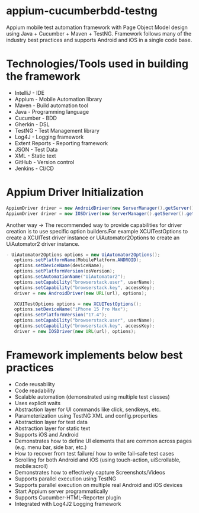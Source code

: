 # appium-cucumberbdd-testng
Appium mobile test automation framework with Page Object Model design using Java + Cucumber + Maven + TestNG.
Framework follows many of the industry best practices and supports Android and iOS in a single code base.

Technologies/Tools used in building the framework
=================================================
- IntelliJ - IDE
- Appium - Mobile Automation library
- Maven - Build automation tool
- Java - Programming language
- Cucumber - BDD
- Gherkin - DSL
- TestNG - Test Management library
- Log4J - Logging framework
- Extent Reports - Reporting framework
- JSON - Test Data
- XML - Static text
- GitHub - Version control
- Jenkins - CI/CD

Appium Driver Initialization
=================================================
```java
AppiumDriver driver = new AndroidDriver(new ServerManager().getServer().getUrl(), new CapabilitiesManager().getCaps());
AppiumDriver driver = new IOSDriver(new ServerManager().getServer().getUrl(), new CapabilitiesManager().getCaps());
```

Another way -> The recommended way to provide capabilities for driver creation is to use specific option builders.For example XCUITestOptions to create a XCUITest driver instance or UiAutomator2Options to create an UiAutomator2 driver instance.

```java
- UiAutomator2Options options = new UiAutomator2Options();
   options.setPlatformName(MobilePlatform.ANDROID);  
   options.setDeviceName(deviceName);
   options.setPlatformVersion(osVersion);
   options.setAutomationName("UiAutomator2");
   options.setCapability("browserstack.user", userName);
   options.setCapability("browserstack.key", accessKey);
   driver = new AndroidDriver(new URL(url), options);
```

```java
   XCUITestOptions options = new XCUITestOptions();
   options.setDeviceName("iPhone 15 Pro Max");
   options.setPlatformVersion("17.4");
   options.setCapability("browserstack.user", userName);
   options.setCapability("browserstack.key", accessKey);
   driver = new IOSDriver(new URL(url), options);
```



Framework implements below best practices
=========================================
- Code reusability
- Code readability
- Scalable automation (demonstrated using multiple test classes)
- Uses explicit waits
- Abstraction layer for UI commands like click, sendkeys, etc.
- Parameterization using TestNG XML and config.properties
- Abstraction layer for test data
- Abstraction layer for static text
- Supports iOS and Android
- Demonstrates how to define UI elements that are common across pages (e.g. menu bar, side bar, etc.)
- How to recover from test failure/ how to write fail-safe test cases
- Scrolling for both Android and iOS (using touch-action, uiScrollable, mobile:scroll)
- Demonstrates how to effectively capture Screenshots/Videos
- Supports parallel execution using TestNG
- Supports parallel execution on multiple real Android and iOS devices
- Start Appium server programmatically
- Supports Cucumber-HTML-Reporter plugin
- Integrated with Log4J2 Logging framework
